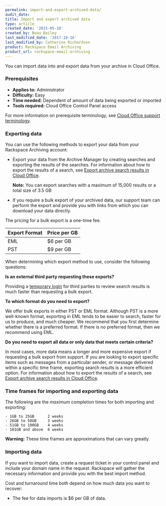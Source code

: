```yaml
---
permalink: import-and-export-archived-data/
audit_date:
title: Import and export archived data
type: article
created_date: '2015-05-18'
created_by: Beau Bailey
last_modified_date: '2017-10-16'
last_modified_by: Catherine Richardson
product: Rackspace Email Archiving
product_url: rackspace-email-archiving
---
```


You can import data into and export data from your archive in Cloud
Office.

### Prerequisites

- **Applies to:** Administrator
- **Difficulty:** Easy
- **Time needed:** Dependent of amount of data being exported or imported
- **Tools required:**  Cloud Office Control Panel access

For more information on prerequisite terminology, see [Cloud Office support terminology](/how-to/cloud-office-support-terminology).

### Exporting data

You can use the following methods to export your data from your
Rackspace Archiving account:

-   Export your data from the Archive Manager by creating searches and
    exporting the results of the searches. For information about how to
    export the results of a search, see [Export archive search results
    in Cloud Office](/how-to/export-archive-search-results-in-cloud-office).

    **Note:** You can export searches with a maximum of 15,000 results or a total size of 3.5 GB

-   If you require a bulk export of your archived data, our support team can
    perform the export and provide you with links from which you can
    download your data directly.

The pricing for a bulk export is a one-time fee.

|Export Format| Price per GB|
|---|---|
|EML| $6 per GB|
|PST| $9 per GB|


When determining which export method to use, consider the following
questions:

**Is an external third party requesting these exports?**

Providing a [temporary login](/how-to/add-and-edit-archive-users-in-cloud-office/) for third parties to review search results
is much faster than requesting a bulk export.

**To which format do you need to export?**

We offer bulk exports in either PST or EML format. Although PST is a
more well-known format, exporting in EML tends to be easier to search,
faster for us to produce, and much cheaper. We recommend that you first
determine whether there is a preferred format. If there is no preferred
format, then we recommend using EML.

**Do you need to export all data or only data that meets certain criteria?**

In most cases, more data means a longer and more expensive export if requesting a bulk export from support. If you are looking to export specific items such as messages from a particular sender, or message delivered within a specific time frame, exporting search results is a more efficient option. For information about how to export the results of a search, see [Export archive search results in Cloud
Office](/how-to/export-archive-search-results-in-cloud-office).


### Time frames for importing and exporting data

The following are the *maximum* completion times for both importing and
exporting:

    - 1GB to 25GB      2 weeks
    - 26GB to 50GB     3 weeks
    - 51GB to 100GB    4 weeks
    - 101GB and above  6 weeks

**Warning:** These time frames are approximations that can vary greatly.

### Importing data

If you want to import data, create a request ticket in your control
panel and include your domain name in the request. Rackspace will gather
the necessary information and provide you with the best import method.

Cost and turnaround time both depend on how much data you want to
recover:

-   The fee for data imports is \$6 per GB of data.
